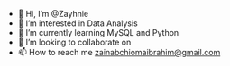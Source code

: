 - 👋 Hi, I’m @Zayhnie
- 👀 I’m interested in Data Analysis
- 🌱 I’m currently learning MySQL and Python
- 💞️ I’m looking to collaborate on 
- 📫 How to reach me zainabchiomaibrahim@gmail.com

<!---
Zayhnie/Zayhnie is a ✨ special ✨ repository because its `README.md` (this file) appears on your GitHub profile.
You can click the Preview link to take a look at your changes.
--->
